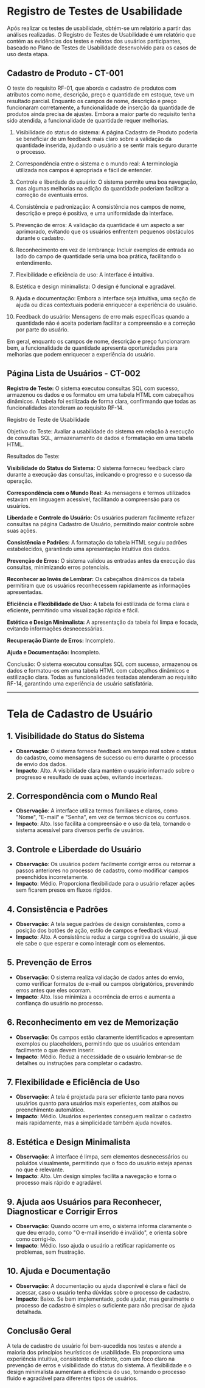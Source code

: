 # Registro de Testes de Usabilidade

Após realizar os testes de usabilidade, obtém-se um relatório a partir das análises realizadas. O Registro de Testes de Usabilidade é um relatório que contém as evidências dos testes e relatos dos usuários participantes, baseado no Plano de Testes de Usabilidade desenvolvido para os casos de uso desta etapa.

 ## Cadastro de Produto - CT-001

O teste do requisito RF-01, que aborda o cadastro de produtos com atributos como nome, descrição, preço e quantidade em estoque, teve um resultado parcial. Enquanto os campos de nome, descrição e preço funcionaram corretamente, a funcionalidade de inserção da quantidade de produtos ainda precisa de ajustes. Embora a maior parte do requisito tenha sido atendida, a funcionalidade de quantidade requer melhorias.


01) Visibilidade do status do sistema: A página Cadastro de Produto poderia se beneficiar de um feedback mais claro sobre a validação da quantidade inserida, ajudando o usuário a se sentir mais seguro durante o processo.

02) Correspondência entre o sistema e o mundo real: A terminologia utilizada nos campos é apropriada e fácil de entender.

03) Controle e liberdade do usuário: O sistema permite uma boa navegação, mas algumas melhorias na edição da quantidade poderiam facilitar a correção de eventuais erros.

04) Consistência e padronização: A consistência nos campos de nome, descrição e preço é positiva, e uma uniformidade da interface.

05) Prevenção de erros: A validação da quantidade é um aspecto a ser aprimorado, evitando que os usuários enfrentem pequenos obstáculos durante o cadastro.

06) Reconhecimento em vez de lembrança: Incluir exemplos de entrada ao lado do campo de quantidade seria uma boa prática, facilitando o entendimento.

07) Flexibilidade e eficiência de uso: A interface é intuitiva.

08) Estética e design minimalista: O design é funcional e agradável.

09) Ajuda e documentação: Embora a interface seja intuitiva, uma seção de ajuda ou dicas contextuais poderia enriquecer a experiência do usuário.

10) Feedback do usuário: Mensagens de erro mais específicas quando a quantidade não é aceita poderiam facilitar a compreensão e a correção por parte do usuário.

Em geral, enquanto os campos de nome, descrição e preço funcionaram bem, a funcionalidade de quantidade apresenta oportunidades para melhorias que podem enriquecer a experiência do usuário.

 ## Página Lista de Usuários - CT-002 

<b> Registro de Teste:</b> O sistema executou consultas SQL com sucesso, armazenou os dados e os formatou em uma tabela HTML com cabeçalhos dinâmicos. A tabela foi estilizada de forma clara, confirmando que todas as funcionalidades atenderam ao requisito RF-14.

Registro de Teste de Usabilidade

Objetivo do Teste: Avaliar a usabilidade do sistema em relação à execução de consultas SQL, armazenamento de dados e formatação em uma tabela HTML.

Resultados do Teste:

<b>Visibilidade do Status do Sistema:</b> O sistema forneceu feedback claro durante a execução das consultas, indicando o progresso e o sucesso da operação.

<b>Correspondência com o Mundo Real:</b> As mensagens e termos utilizados estavam em linguagem acessível, facilitando a compreensão para os usuários.

<b>Liberdade e Controle do Usuário:</b> Os usuários puderam facilmente refazer consultas na página Cadastro de Usuário, permitindo maior controle sobre suas ações.

<b>Consistência e Padrões:</b> A formatação da tabela HTML seguiu padrões estabelecidos, garantindo uma apresentação intuitiva dos dados.

<b>Prevenção de Erros:</b> O sistema validou as entradas antes da execução das consultas, minimizando erros potenciais.

<b>Reconhecer ao Invés de Lembrar:</b> Os cabeçalhos dinâmicos da tabela permitiram que os usuários reconhecessem rapidamente as informações apresentadas.

<b> Eficiência e Flexibilidade de Uso:</b> A tabela foi estilizada de forma clara e eficiente, permitindo uma visualização rápida e fácil.

<b>Estética e Design Minimalista:</b> A apresentação da tabela foi limpa e focada, evitando informações desnecessárias.

<b> Recuperação Diante de Erros:</b> Incompleto.

<b>Ajuda e Documentação:</b> Incompleto.

Conclusão: O sistema executou consultas SQL com sucesso, armazenou os dados e formatou-os em uma tabela HTML com cabeçalhos dinâmicos e estilização clara. Todas as funcionalidades testadas atenderam ao requisito RF-14, garantindo uma experiência de usuário satisfatória.

---

# Tela de Cadastro de Usuário

## 1. Visibilidade do Status do Sistema
- **Observação**: O sistema fornece feedback em tempo real sobre o status do cadastro, como mensagens de sucesso ou erro durante o processo de envio dos dados.
- **Impacto**: Alto. A visibilidade clara mantém o usuário informado sobre o progresso e resultado de suas ações, evitando incertezas.

## 2. Correspondência com o Mundo Real
- **Observação**: A interface utiliza termos familiares e claros, como "Nome", "E-mail" e "Senha", em vez de termos técnicos ou confusos.
- **Impacto**: Alto. Isso facilita a compreensão e o uso da tela, tornando o sistema acessível para diversos perfis de usuários.

## 3. Controle e Liberdade do Usuário
- **Observação**: Os usuários podem facilmente corrigir erros ou retornar a passos anteriores no processo de cadastro, como modificar campos preenchidos incorretamente.
- **Impacto**: Médio. Proporciona flexibilidade para o usuário refazer ações sem ficarem presos em fluxos rígidos.

## 4. Consistência e Padrões
- **Observação**: A tela segue padrões de design consistentes, como a posição dos botões de ação, estilo de campos e feedback visual.
- **Impacto**: Alto. A consistência reduz a carga cognitiva do usuário, já que ele sabe o que esperar e como interagir com os elementos.

## 5. Prevenção de Erros
- **Observação**: O sistema realiza validação de dados antes do envio, como verificar formatos de e-mail ou campos obrigatórios, prevenindo erros antes que eles ocorram.
- **Impacto**: Alto. Isso minimiza a ocorrência de erros e aumenta a confiança do usuário no processo.

## 6. Reconhecimento em vez de Memorização
- **Observação**: Os campos estão claramente identificados e apresentam exemplos ou placeholders, permitindo que os usuários entendam facilmente o que devem inserir.
- **Impacto**: Médio. Reduz a necessidade de o usuário lembrar-se de detalhes ou instruções para completar o cadastro.

## 7. Flexibilidade e Eficiência de Uso
- **Observação**: A tela é projetada para ser eficiente tanto para novos usuários quanto para usuários mais experientes, com atalhos ou preenchimento automático.
- **Impacto**: Médio. Usuários experientes conseguem realizar o cadastro mais rapidamente, mas a simplicidade também ajuda novatos.

## 8. Estética e Design Minimalista
- **Observação**: A interface é limpa, sem elementos desnecessários ou poluídos visualmente, permitindo que o foco do usuário esteja apenas no que é relevante.
- **Impacto**: Alto. Um design simples facilita a navegação e torna o processo mais rápido e agradável.

## 9. Ajuda aos Usuários para Reconhecer, Diagnosticar e Corrigir Erros
- **Observação**: Quando ocorre um erro, o sistema informa claramente o que deu errado, como "O e-mail inserido é inválido", e orienta sobre como corrigi-lo.
- **Impacto**: Médio. Isso ajuda o usuário a retificar rapidamente os problemas, sem frustração.

## 10. Ajuda e Documentação
- **Observação**: A documentação ou ajuda disponível é clara e fácil de acessar, caso o usuário tenha dúvidas sobre o processo de cadastro.
- **Impacto**: Baixo. Se bem implementado, pode ajudar, mas geralmente o processo de cadastro é simples o suficiente para não precisar de ajuda detalhada.

## Conclusão Geral
A tela de cadastro de usuário foi bem-sucedida nos testes e atende a maioria dos princípios heurísticos de usabilidade. Ela proporciona uma experiência intuitiva, consistente e eficiente, com um foco claro na prevenção de erros e visibilidade do status do sistema. A flexibilidade e o design minimalista aumentam a eficiência do uso, tornando o processo fluido e agradável para diferentes tipos de usuários.
